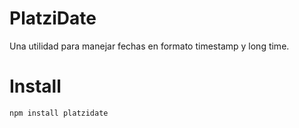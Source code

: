 # PlatziDate

Una utilidad para manejar fechas en formato timestamp y long time.

# Install

```bash
npm install platzidate
```

